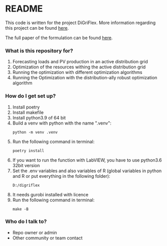# README #

This code is written for the project DiGriFlex. More information regarding this project can be found 
[here](http://iese.heig-vd.ch/projets/digriflex).

The full paper of the formulation can be found [here](https://ieeexplore.ieee.org/document/9721415).

### What is this repository for? ###
1. Forecasting loads and PV production in an active distribution grid 
2. Optimization of the resources withing the active distribution grid 
3. Running the optimization with different optimization algorithms 
4. Running the Optimization with the distribution-ally robust optimization algorithm 

### How do I get set up? ###
1. Install poetry
2. Install makefile
3. Install python3.9 of 64 bit 
4. Build a venv with python with the name ".venv":
    ```shell
    python -m venv .venv
    ```
5. Run the following command in terminal:
    ```shell
    poetry install
    ```
6. If you want to run the function with LabVIEW, you have to use python3.6 32bit version 
7. Set the .env variables and also variables of R (global variables in python and R or put everything in the following folder):
   ```
   D:/digriflex 
   ```
8. It needs gurobi installed with licence 
9. Run the following command in terminal:
    ```shell
    make -B
    ```

### Who do I talk to? ###
* Repo owner or admin
* Other community or team contact